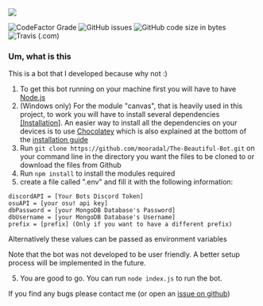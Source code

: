 
<img src='https://i.imgur.com/V0A9rjw.png'>

![CodeFactor Grade](https://img.shields.io/codefactor/grade/github/Moorad/the-beautiful-bot?style=flat-square) ![GitHub issues](https://img.shields.io/github/issues/Moorad/the-beautiful-bot?style=flat-square) ![GitHub code size in bytes](https://img.shields.io/github/languages/code-size/Moorad/the-beautiful-bot?style=flat-square)
![Travis (.com)](https://img.shields.io/travis/com/Moorad/the-beautiful-bot?style=flat-square)

### Um, what is this
This is a bot that I developed because why not :)

1. To get this bot running on your machine first you will have to have [Node.js](https://nodejs.org/en/)
2. (Windows only) For the module "canvas", that is heavily used in this project, to work you will have to install several dependencies [[Installation]](https://github.com/Automattic/node-canvas/wiki/Installation:-Windows). An easier way to install all the dependencies on your devices is to use [Chocolatey](https://chocolatey.org/) which is also explained at the bottom of the [installation guide](https://github.com/Automattic/node-canvas/wiki/Installation:-Windows#install-with-chocolatey)
3. Run `git clone https://github.com/mooradal/The-Beautiful-Bot.git` on your command line in the directory you want the files to be cloned to or download the files from Github
4. Run `npm install` to install the modules required
5. create a file called ".env" and fill it with the following information:
```
discordAPI = [Your Bots Discord Token]
osuAPI = [your osu! api key]
dbPassword = [your MongoDB Database's Password]
dbUsername = [your MongoDB Database's Username]
prefix = [prefix] (Only if you want to have a different prefix)
```
Alternatively these values can be passed as environment variables

Note that the bot was not developed to be user friendly. A better setup process will be implemented in the future.

5. You are good to go. You can run `node index.js` to run the bot.

If you find any bugs please contact me (or open an [issue on github](https://github.com/Moorad/the-beautiful-bot/issues))
